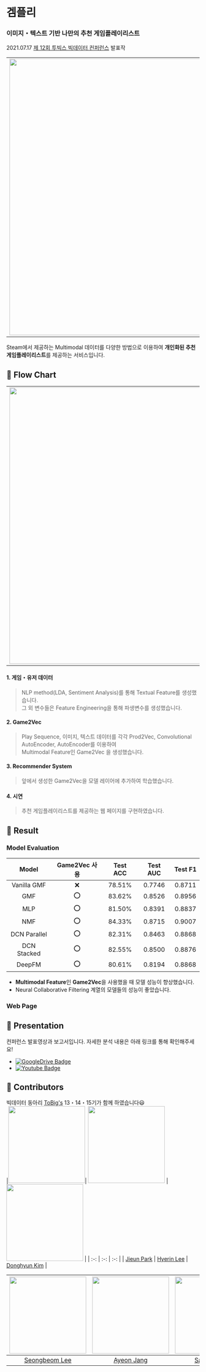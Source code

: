 # 겜플리  
### 이미지・텍스트 기반 나만의 추천 게임플레이리스트  
2021.07.17 [제 12회 투빅스 빅데이터 컨퍼런스](https://user-images.githubusercontent.com/54944069/125618205-bd89b8de-3d78-4c22-b668-5b381af4c7c1.png) 발표작  
<table>
  <tr>
    <td align="left"><img src="https://user-images.githubusercontent.com/54944069/125924022-776c40ba-3c99-49f9-b02d-d920c4750730.png" width="720px" alt=""/></a></td>
  </tr>
</table>
  
Steam에서 제공하는 Multimodal 데이터를 다양한 방법으로 이용하여 **개인화된 추천 게임플레이리스트**를 제공하는 서비스입니다.
  
  
## :checkered_flag: Flow Chart   
<table>
  <tr>
    <td align="left"><img src="https://user-images.githubusercontent.com/54944069/125940720-e3d6e88d-6cc0-4d61-9735-51540b6e9e10.png" width="720px" alt=""/></a></td>
  </tr>
</table> 
  
  
#### 1. 게임・유저 데이터  
> NLP method(LDA, Sentiment Analysis)를 통해 Textual Feature를 생성했습니다.  
> 그 외 변수들은 Feature Engineering을 통해 파생변수를 생성했습니다.  
#### 2. Game2Vec  
> Play Sequence, 이미지, 텍스트 데이터를 각각 Prod2Vec, Convolutional AutoEncoder, AutoEncoder를 이용하여  
> Multimodal Feature인 Game2Vec 을 생성했습니다.  
#### 3. Recommender System  
> 앞에서 생성한 Game2Vec을 모델 레이어에 추가하여 학습했습니다.  
#### 4. 시연  
> 추천 게임플레이리스트를 제공하는 웹 페이지를 구현하였습니다.
  
  
## :checkered_flag: Result  
### Model Evaluation  
| Model | Game2Vec 사용 | Test ACC | Test AUC | Test F1 |  
| :-: | :-: | :-: | :-: | :-: |  
| Vanilla GMF | ❌ | 78.51% | 0.7746 | 0.8711 |  
| GMF | ⭕ | 83.62% | 0.8526 | 0.8956 | 
| MLP | ⭕ | 81.50% | 0.8391 | 0.8837 |  
| NMF | ⭕ | 84.33% | 0.8715 | 0.9007 | 
| DCN Parallel | ⭕ | 82.31% | 0.8463 | 0.8868 | 
| DCN Stacked | ⭕ | 82.55% | 0.8500 | 0.8876 | 
| DeepFM | ⭕ | 80.61% | 0.8194 | 0.8868 | 
   
* **Multimodal Feature**인 **Game2Vec**을 사용했을 때 모델 성능이 향상했습니다.  
* Neural Collaborative Filtering 계열의 모델들의 성능이 좋았습니다.  
  
  
### Web Page  
   
## :checkered_flag: Presentation    
컨퍼런스 발표영상과 보고서입니다. 자세한 분석 내용은 아래 링크를 통해 확인해주세요!  
* [![GoogleDrive Badge](https://img.shields.io/badge/REPORT-405263?style=flat-square&logo=Quip&link=https://drive.google.com/file/d/1VnYsB8k4Fxu6UFhAxuTi4m01BjoH2uwS/view?usp=sharing)]()
* [![Youtube Badge](https://img.shields.io/badge/Youtube-ff0000?style=flat-square&logo=youtube&link=https://youtu.be/KPS1sD_lcMc)]()
  
  
## :checkered_flag: Contributors ##  
빅데이터 동아리 [ToBig's](http://www.datamarket.kr/xe/) 13・14・15기가 함께 하였습니다😃  
 |<img src="" width="200" >| <img src="https://user-images.githubusercontent.com/54944069/125926011-173ecd1b-db58-4d69-8aac-e20fbad20b15.jpeg" width="200" height="200" > | <img src="https://user-images.githubusercontent.com/54944069/125942489-e98bbb44-06ab-4675-9540-885635c7999a.JPG" width="200" > |
 | :-: | :-: | :-: | 
 | [Jieun Park](https://github.com/Jieun-Enna) | [Hyerin Lee](https://github.com/hrlee113) | [Donghyun Kim](https://github.com/DataAnalyst486) | 
   
  | <img src="https://user-images.githubusercontent.com/54944069/125942584-5cac01fb-fd28-4e82-88d3-87147edb6908.jpg" width="200" > |<img src="https://user-images.githubusercontent.com/54944069/125942330-26e910a6-82ae-4b68-a4e9-8e5ddf53a534.jpg" width="200" >| <img src="https://user-images.githubusercontent.com/54944069/125941896-ef7e923b-dda5-44a3-b830-9318ad730dff.jpg" width="200" > | 
 | :-: | :-: | :-: |
 | [Seongbeom Lee](https://github.com/SeongBeomLEE) | [Ayeon Jang](https://github.com/JangAyeon) | [Sangyeon Jo]() | 
